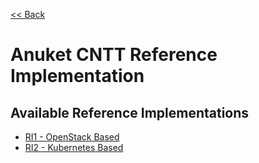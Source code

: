 [<< Back](../)

# Anuket CNTT Reference Implementation

<a name="available-ri"></a>

## Available Reference Implementations
* [RI1 - OpenStack Based](cntt-ri)
* [RI2 - Kubernetes Based](cntt-ri2)
